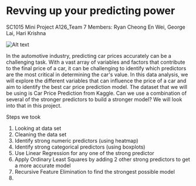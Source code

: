 # Revving up your predicting power

SC1015 Mini Project
A126_Team 7
Members: Ryan Cheong En Wei, George Lai, Hari Krishna

![Alt text](relative%20path/to/img.jpg?raw=true "Starting Image")


In the automotive industry, predicting car prices accurately can be a challenging task. With a vast array of variables and factors that contribute to the final price of a car, it can be challenging to identify which predictors are the most critical in determining the car's value. In this data analysis, we will explore the different variables that can influence the price of a car and aim to identify the best car price prediction model. The dataset that we will be using is Car Price Prediction from Kaggle. Can we use a combination of several of the stronger predictors to build a stronger model? We will look into that in this project.

Steps we took
1) Looking at data set
2) Cleaning the data set
3) Identify strong numeric predictors (using heatmap)
4) Identify strong categorical predictors (using boxplots)
5) Use Linear Regression for any one of the strong predictor
6) Apply Ordinary Least Squares by adding 2 other strong predictors to get a more accurate model
7) Recursive Feature Elimination to find the strongest possible model
8) 


